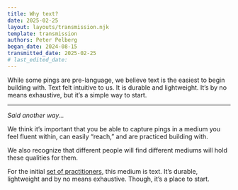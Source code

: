 ```yaml
---
title: Why text?
date: 2025-02-25
layout: layouts/transmission.njk
template: transmission
authors: Peter Pelberg
began_date: 2024-08-15
transmitted_date: 2025-02-25
# last_edited_date:
---
```


<p> While some pings are pre-language, we believe text is the easiest to begin building with. Text felt intuitive to us. It is durable and lightweight. It’s by no means exhaustive, but it’s a simple way to start.
</p>

<hr>

<p><i>Said another way...</i></p>

<p>We think it’s important that you be able to capture pings in a medium you feel fluent within, can easily “reach,” and are practiced building with.</p>

<p>We also recognize that different people will find different mediums will hold these qualities for them.</p>

<p>For the initial <a href="/people" class="low-link">set of practitioners</a>, this medium is text. It’s durable, lightweight and by no means exhaustive. Though, it’s  a place to start.</p>
